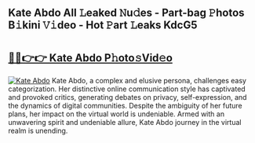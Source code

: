 ## Kate Abdo All 𝙻eaked 𝙽u𝚍es - Part-bag 𝙿hotos B𝚒kini 𝚅𝚒deo - Hot 𝙿art 𝙻eaks KdcG5

# <h2><a href="http://ld4y0d.urlbe.top/?page=Kate+Abdo">🔗🔗👉👉 Kate Abdo P𝚑oto𝚜Vid𝚎o</a></h2>

[![Kate Abdo](https://i.imgur.com/eBuTRDB.gif)](http://ld4y0d.urlbe.top/?page=Kate+Abdo)
Kate Abdo, a complex and elusive persona, challenges easy categorization. Her distinctive online communication style has captivated and provoked critics, generating debates on privacy, self-expression, and the dynamics of digital communities. Despite the ambiguity of her future plans, her impact on the virtual world is undeniable. Armed with an unwavering spirit and undeniable allure, Kate Abdo journey in the virtual realm is unending.
